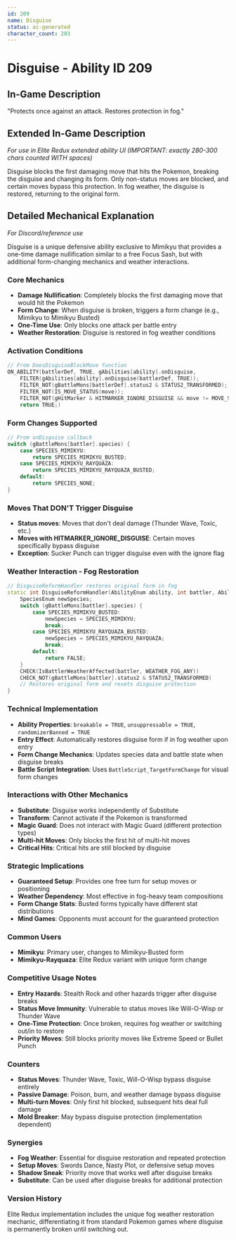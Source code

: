 ```yaml
---
id: 209
name: Disguise
status: ai-generated
character_count: 283
---
```


# Disguise - Ability ID 209

## In-Game Description
"Protects once against an attack. Restores protection in fog."

## Extended In-Game Description
*For use in Elite Redux extended ability UI (IMPORTANT: exactly 280-300 chars counted WITH spaces)*

Disguise blocks the first damaging move that hits the Pokemon, breaking the disguise and changing its form. Only non-status moves are blocked, and certain moves bypass this protection. In fog weather, the disguise is restored, returning to the original form.

## Detailed Mechanical Explanation
*For Discord/reference use*

Disguise is a unique defensive ability exclusive to Mimikyu that provides a one-time damage nullification similar to a free Focus Sash, but with additional form-changing mechanics and weather interactions.

### Core Mechanics
- **Damage Nullification**: Completely blocks the first damaging move that would hit the Pokemon
- **Form Change**: When disguise is broken, triggers a form change (e.g., Mimikyu to Mimikyu Busted)
- **One-Time Use**: Only blocks one attack per battle entry
- **Weather Restoration**: Disguise is restored in fog weather conditions

### Activation Conditions
```cpp
// From DoesDisguiseBlockMove function
ON_ABILITY(battlerDef, TRUE, gAbilities[ability].onDisguise, 
    FILTER(gAbilities[ability].onDisguise(battlerDef, TRUE));
    FILTER_NOT(gBattleMons[battlerDef].status2 & STATUS2_TRANSFORMED);
    FILTER_NOT(IS_MOVE_STATUS(move));
    FILTER_NOT(gHitMarker & HITMARKER_IGNORE_DISGUISE && move != MOVE_SUCKER_PUNCH);
    return TRUE;)
```

### Form Changes Supported
```cpp
// From onDisguise callback
switch (gBattleMons[battler].species) {
    case SPECIES_MIMIKYU:
        return SPECIES_MIMIKYU_BUSTED;
    case SPECIES_MIMIKYU_RAYQUAZA:
        return SPECIES_MIMIKYU_RAYQUAZA_BUSTED;
    default:
        return SPECIES_NONE;
}
```

### Moves That DON'T Trigger Disguise
- **Status moves**: Moves that don't deal damage (Thunder Wave, Toxic, etc.)
- **Moves with HITMARKER_IGNORE_DISGUISE**: Certain moves specifically bypass disguise
- **Exception**: Sucker Punch can trigger disguise even with the ignore flag

### Weather Interaction - Fog Restoration
```cpp
// DisguiseReformHandler restores original form in fog
static int DisguiseReformHandler(AbilityEnum ability, int battler, AbilityCallType callType) {
    SpeciesEnum newSpecies;
    switch (gBattleMons[battler].species) {
        case SPECIES_MIMIKYU_BUSTED:
            newSpecies = SPECIES_MIMIKYU;
            break;
        case SPECIES_MIMIKYU_RAYQUAZA_BUSTED:
            newSpecies = SPECIES_MIMIKYU_RAYQUAZA;
            break;
        default:
            return FALSE;
    }
    CHECK(IsBattlerWeatherAffected(battler, WEATHER_FOG_ANY))
    CHECK_NOT(gBattleMons[battler].status2 & STATUS2_TRANSFORMED)
    // Restores original form and resets disguise protection
}
```

### Technical Implementation
- **Ability Properties**: `breakable = TRUE`, `unsuppressable = TRUE`, `randomizerBanned = TRUE`
- **Entry Effect**: Automatically restores disguise form if in fog weather upon entry
- **Form Change Mechanics**: Updates species data and battle state when disguise breaks
- **Battle Script Integration**: Uses `BattleScript_TargetFormChange` for visual form changes

### Interactions with Other Mechanics
- **Substitute**: Disguise works independently of Substitute
- **Transform**: Cannot activate if the Pokemon is transformed
- **Magic Guard**: Does not interact with Magic Guard (different protection types)
- **Multi-hit Moves**: Only blocks the first hit of multi-hit moves
- **Critical Hits**: Critical hits are still blocked by disguise

### Strategic Implications
- **Guaranteed Setup**: Provides one free turn for setup moves or positioning
- **Weather Dependency**: Most effective in fog-heavy team compositions
- **Form Change Stats**: Busted forms typically have different stat distributions
- **Mind Games**: Opponents must account for the guaranteed protection

### Common Users
- **Mimikyu**: Primary user, changes to Mimikyu-Busted form
- **Mimikyu-Rayquaza**: Elite Redux variant with unique form change

### Competitive Usage Notes
- **Entry Hazards**: Stealth Rock and other hazards trigger after disguise breaks
- **Status Move Immunity**: Vulnerable to status moves like Will-O-Wisp or Thunder Wave
- **One-Time Protection**: Once broken, requires fog weather or switching out/in to restore
- **Priority Moves**: Still blocks priority moves like Extreme Speed or Bullet Punch

### Counters
- **Status Moves**: Thunder Wave, Toxic, Will-O-Wisp bypass disguise entirely
- **Passive Damage**: Poison, burn, and weather damage bypass disguise
- **Multi-turn Moves**: Only first hit blocked, subsequent hits deal full damage
- **Mold Breaker**: May bypass disguise protection (implementation dependent)

### Synergies
- **Fog Weather**: Essential for disguise restoration and repeated protection
- **Setup Moves**: Swords Dance, Nasty Plot, or defensive setup moves
- **Shadow Sneak**: Priority move that works well after disguise breaks
- **Substitute**: Can be used after disguise breaks for additional protection

### Version History
Elite Redux implementation includes the unique fog weather restoration mechanic, differentiating it from standard Pokemon games where disguise is permanently broken until switching out.